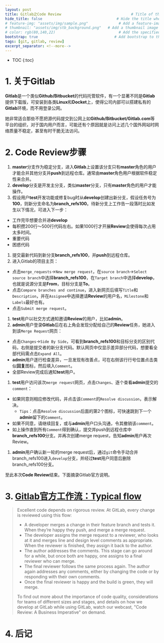 ```yaml
---
layout: post
title: Gitlab之Code Review                                # Title of the page
hide_title: false                                  # Hide the title when displaying the post, but shown in lists of posts
# feature-img: "assets/img/sample.png"              # Add a feature-image to the post
# thumbnail: "assets/img/stb_background.png"   # Add a thumbnail image on blog view
# color: rgb(80,140,22)                             # Add the specified color as feature image, and change link colors in post
bootstrap: true                                   # Add bootstrap to the page
tags: [git, gitlab, review]
excerpt_separator: <!--more-->
---
```


<!--more-->
* TOC
{:toc}

# 1. 关于Gitlab

**Gitlab**是一个类似**Github/Bitbucket**的代码托管软件，有一个显著不同是**Gitlab**提供下载版，可安装到各类**Linux**和**Docket**上，使得公司内部可以搭建私有的**Gitlab**环境，而不用登录公网。

她非常适合那些不愿把源代码提交到公网上如**Github/Bitbucket/Gitlab.com**等平台的组织，对于国内用户而言，可能还有个原因就是访问上述几个国外网站时网络质量不稳定，甚至有时干脆无法访问。

# 2. Code Review步骤
1. **master**分支作为稳定分支，进入**Gitlab**上设置该分支只有**master**角色的用户才能合并其他分支并**push**到远程仓库。通常由**master**角色用户根据软件稳定性来合并。
1. **develop**分支是开发主分支，类似**master**分支，只有**master**角色的用户才能操作。
1. 假设用户**test**开发功能或修复bug时从**develop**创建出新分支，假设任务号为**100**，则新分支命名为**branch_refs100**。待新分支上工作告一段落时比如发生以下情况，可进入下一步：
  * 工作完毕想要合并进**develop**
  * 每积攒200行～500行代码左右。如果1000行才开展**Review**会使得每次占用太多时间。
  * 重要代码
  * 困惑代码
1. 提交最新代码到新分支**branch_refs100**，并**push**到远程仓库。
1. 进入Gitlab的项目主页：
  * 点击`merge_requests`->`New merge request`，在`source branch`->`Select source branch`中选择**branch_refs100**，在`Target branch`中选择**develop**，也就是说源分支是**From**，目标分支是**To**。
  * 点击`Compare branches and continue`，进入新网页后填写`Title`和`Description`，并在`Assignee`中选择邀请**Review**的用户名，`Milestone`和`Labels`最好也有。
  * 点击`Submit merge request`。
1. **test**用户以社交方式通知邀请**Review**的用户，比如**admin**。
1. **admin**用户登录**Gitlab**后在右上角会发现分配给自己的**Review**任务，她进入到该`Merge Request`网页：
  * 点击`Changes`->`Side By Side`，可看到**branch_refs100**和目标分支的区别代码，右侧是提交者的新分支代码。默认网页中仅显示差异部分代码，想要看全部代码需点击`Expand All`。
  * **admin**用户逐行检查差异，一旦发现有改善点，可在右侧该行行号位置点击类似**回复**图标，然后填入`Comment`。
  * 全部Review完成后通知**test**用户。
1. **test**用户访问该次`merge request`网页，点击`Changes`、逐个查看**admin**提交的`comment`：
  * 如果同意则相应修改代码，并点击该`Comment`的`Resolve discussion`，表示解决。
      * `Tips`：点击`Resolve discussion`后面的第2个图标，可快速跳到下一个**admin**留下的`Comment`。
  * 如果不同意，请继续回复，或与**admin**用户口头沟通，令其撤销该`comment`。
  * 如上操作直到所有`Comment`得到确认，提交并push到远程仓库中**branch_refs100**分支。并再次创建merge request，告知**admin**用户再次Review。
1. **admin**用户确认新一轮的merge request后，通过`git`命令手动合并branch_refs100进入`develop`分支，并经过**test**用户同意后删除branch_refs100分支。

至此本次**Code Review**结束。下面摘录Gitlab官方说明。

# 3. [Gitlab官方工作流：Typical flow](https://about.gitlab.com/2017/03/17/demo-mastering-code-review-with-gitlab/)
 
>Excellent code depends on rigorous review. At GitLab, every change is reviewed using this flow:
>
>* A developer merges a change in their feature branch and tests it. When they’re happy they push, and merge a merge request.
>* The developer assigns the merge request to a reviewer, who looks at it and merges line and design level comments as appropriate. When the reviewer is finished, they assign it back to the author.
>* The author addresses the comments. This stage can go around for a while, but once both are happy, one assigns to a final reviewer who can merge.
>* The final reviewer follows the same process again. The author again addresses any comments, either by changing the code or by responding with their own comments.
>* Once the final reviewer is happy and the build is green, they will merge.
>
>To find out more about the importance of code quality, considerations for teams of different sizes and stages, and details on how we develop at GitLab while using GitLab, watch our webcast, "Code Review: A Business Imperative" on demand.

# 4. 后记
